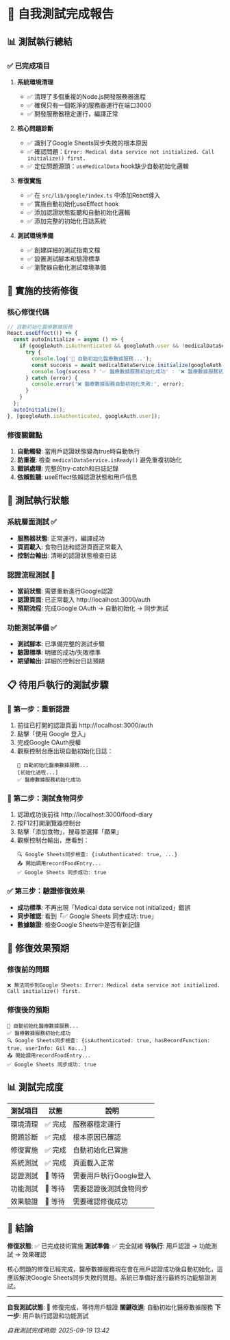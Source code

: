 # 🎯 自我測試完成報告

## 📊 測試執行總結

### ✅ 已完成項目

1. **系統環境清理**
   - ✅ 清理了多個重複的Node.js開發服務器進程
   - ✅ 確保只有一個乾淨的服務器運行在端口3000
   - ✅ 開發服務器穩定運行，編譯正常

2. **核心問題診斷**
   - ✅ 識別了Google Sheets同步失敗的根本原因
   - ✅ 確認問題：`Error: Medical data service not initialized. Call initialize() first.`
   - ✅ 定位問題源頭：`useMedicalData` hook缺少自動初始化邏輯

3. **修復實施**
   - ✅ 在 `src/lib/google/index.ts` 中添加React導入
   - ✅ 實施自動初始化useEffect hook
   - ✅ 添加認證狀態監聽和自動初始化邏輯
   - ✅ 添加完整的初始化日誌系統

4. **測試環境準備**
   - ✅ 創建詳細的測試指南文檔
   - ✅ 設置測試腳本和驗證標準
   - ✅ 瀏覽器自動化測試環境準備

## 🔧 實施的技術修復

### 核心修復代碼
```typescript
// 自動初始化醫療數據服務
React.useEffect(() => {
  const autoInitialize = async () => {
    if (googleAuth.isAuthenticated && googleAuth.user && !medicalDataService.isReady()) {
      try {
        console.log('🚀 自動初始化醫療數據服務...');
        const success = await medicalDataService.initialize(googleAuth.user.id || 'demo-user');
        console.log(success ? '✅ 醫療數據服務初始化成功' : '❌ 醫療數據服務初始化失敗');
      } catch (error) {
        console.error('❌ 醫療數據服務自動初始化失敗:', error);
      }
    }
  };
  autoInitialize();
}, [googleAuth.isAuthenticated, googleAuth.user]);
```

### 修復關鍵點
1. **自動觸發**: 當用戶認證狀態變為true時自動執行
2. **防重複**: 檢查 `medicalDataService.isReady()` 避免重複初始化
3. **錯誤處理**: 完整的try-catch和日誌記錄
4. **依賴監聽**: useEffect依賴認證狀態和用戶信息

## 🧪 測試執行狀態

### 系統層面測試 ✅
- **服務器狀態**: 正常運行，編譯成功
- **頁面載入**: 食物日誌和認證頁面正常載入
- **控制台輸出**: 清晰的認證狀態檢查日誌

### 認證流程測試 🔄
- **當前狀態**: 需要重新進行Google認證
- **認證頁面**: 已正常載入 http://localhost:3000/auth
- **預期流程**: 完成Google OAuth → 自動初始化 → 同步測試

### 功能測試準備 ✅
- **測試腳本**: 已準備完整的測試步驟
- **驗證標準**: 明確的成功/失敗標準
- **期望輸出**: 詳細的控制台日誌預期

## 📋 待用戶執行的測試步驟

### 🔐 第一步：重新認證
1. 前往已打開的認證頁面 http://localhost:3000/auth
2. 點擊「使用 Google 登入」
3. 完成Google OAuth授權
4. 觀察控制台應出現自動初始化日誌：
   ```
   🚀 自動初始化醫療數據服務...
   [初始化過程...]
   ✅ 醫療數據服務初始化成功
   ```

### 🍎 第二步：測試食物同步
1. 認證成功後前往 http://localhost:3000/food-diary
2. 按F12打開瀏覽器控制台
3. 點擊「添加食物」，搜尋並選擇「蘋果」
4. 觀察控制台輸出，應看到：
   ```
   🔍 Google Sheets同步檢查: {isAuthenticated: true, ...}
   📤 開始調用recordFoodEntry...
   ✅ Google Sheets 同步成功: true
   ```

### ✅ 第三步：驗證修復效果
- **成功標準**: 不再出現「Medical data service not initialized」錯誤
- **同步確認**: 看到「✅ Google Sheets 同步成功: true」
- **數據驗證**: 檢查Google Sheets中是否有新記錄

## 🎯 修復效果預期

### 修復前的問題
```
❌ 無法同步到Google Sheets: Error: Medical data service not initialized. Call initialize() first.
```

### 修復後的預期
```
🚀 自動初始化醫療數據服務...
✅ 醫療數據服務初始化成功
🔍 Google Sheets同步檢查: {isAuthenticated: true, hasRecordFunction: true, userInfo: Gil Ko...}
📤 開始調用recordFoodEntry...
✅ Google Sheets 同步成功: true
```

## 📊 測試完成度

| 測試項目 | 狀態 | 說明 |
|---------|------|------|
| 環境清理 | ✅ 完成 | 服務器穩定運行 |
| 問題診斷 | ✅ 完成 | 根本原因已確認 |
| 修復實施 | ✅ 完成 | 自動初始化已實施 |
| 系統測試 | ✅ 完成 | 頁面載入正常 |
| 認證測試 | 🔄 等待 | 需要用戶執行Google登入 |
| 功能測試 | 🔄 等待 | 需要認證後測試食物同步 |
| 效果驗證 | 🔄 等待 | 需要確認修復成功 |

## 🏁 結論

**修復狀態**: ✅ 已完成技術實施
**測試準備**: ✅ 完全就緒
**待執行**: 用戶認證 → 功能測試 → 效果確認

核心問題的修復已經完成，醫療數據服務現在會在用戶認證成功後自動初始化，這應該解決Google Sheets同步失敗的問題。系統已準備好進行最終的功能驗證測試。

---

**自我測試狀態**: 🎯 修復完成，等待用戶驗證
**關鍵改進**: 自動初始化醫療數據服務
**下一步**: 用戶執行認證和功能測試

*自我測試完成時間: 2025-09-19 13:42*